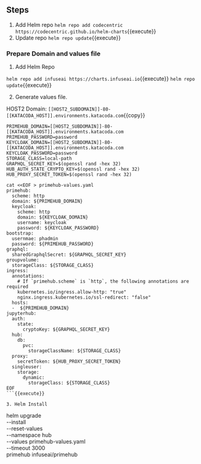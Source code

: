 ## Steps

1. Add Helm repo `helm repo add codecentric https://codecentric.github.io/helm-charts`{{execute}}
2. Update repo `helm repo update`{{execute}}

### Prepare Domain and values file

1. Add Helm Repo

`helm repo add infuseai https://charts.infuseai.io`{{execute}}
`helm repo update`{{execute}} 


2. Generate values file.

  HOST2 Domain: `[[HOST2_SUBDOMAIN]]-80-[[KATACODA_HOST]].environments.katacoda.com`{{copy}}

  ```
  PRIMEHUB_DOMAIN=[[HOST2_SUBDOMAIN]]-80-[[KATACODA_HOST]].environments.katacoda.com
  PRIMEHUB_PASSWORD=password
  KEYCLOAK_DOMAIN=[[HOST2_SUBDOMAIN]]-80-[[KATACODA_HOST]].environments.katacoda.com
  KEYCLOAK_PASSWORD=password
  STORAGE_CLASS=local-path
  GRAPHQL_SECRET_KEY=$(openssl rand -hex 32)
  HUB_AUTH_STATE_CRYPTO_KEY=$(openssl rand -hex 32)
  HUB_PROXY_SECRET_TOKEN=$(openssl rand -hex 32)

  cat <<EOF > primehub-values.yaml
  primehub:
    scheme: http
    domain: ${PRIMEHUB_DOMAIN}
    keycloak:
      scheme: http
      domain: ${KEYCLOAK_DOMAIN}
      username: keycloak
      password: ${KEYCLOAK_PASSWORD}
  bootstrap:
    usernmae: phadmin  
    password: ${PRIMEHUB_PASSWORD}
  graphql:
    sharedGraphqlSecret: ${GRAPHQL_SECRET_KEY}
  groupvolume:
    storageClass: ${STORAGE_CLASS}
  ingress:
    annotations:
      # If `primehub.scheme` is `http`, the following annotations are required
      kubernetes.io/ingress.allow-http: "true"
      nginx.ingress.kubernetes.io/ssl-redirect: "false"
    hosts:
    -  ${PRIMEHUB_DOMAIN}
  jupyterhub:
    auth:
      state:
        cryptoKey: ${GRAPHQL_SECRET_KEY}
    hub:
      db:
        pvc:
          storageClassName: ${STORAGE_CLASS}
    proxy:
      secretToken: ${HUB_PROXY_SECRET_TOKEN}
    singleuser:
      storage:
        dynamic:
          storageClass: ${STORAGE_CLASS}
  EOF
  ```{{execute}}

3. Helm Install

  ```
  helm upgrade \
  --install \
  --reset-values \
  --namespace hub  \
  --values primehub-values.yaml \
  --timeout 3000 \
  primehub infuseai/primehub
  ```{{execute}}